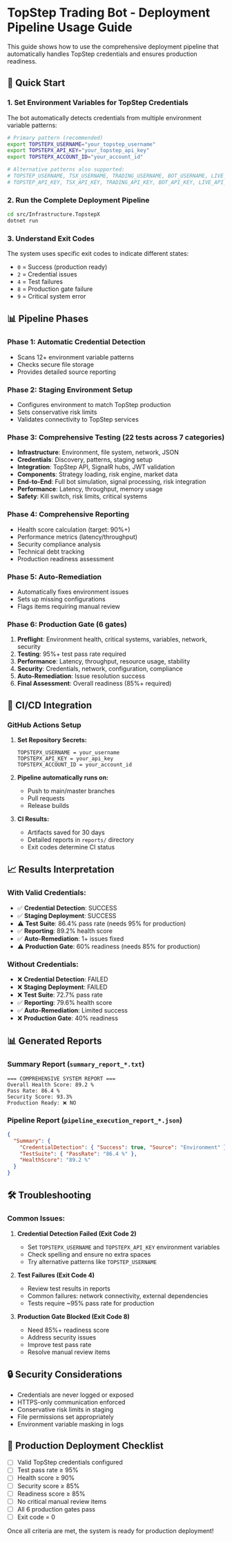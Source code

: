 # TopStep Trading Bot - Deployment Pipeline Usage Guide

This guide shows how to use the comprehensive deployment pipeline that automatically handles TopStep credentials and ensures production readiness.

## 🚀 Quick Start

### 1. Set Environment Variables for TopStep Credentials

The bot automatically detects credentials from multiple environment variable patterns:

```bash
# Primary pattern (recommended)
export TOPSTEPX_USERNAME="your_topstep_username"
export TOPSTEPX_API_KEY="your_topstep_api_key"
export TOPSTEPX_ACCOUNT_ID="your_account_id"

# Alternative patterns also supported:
# TOPSTEP_USERNAME, TSX_USERNAME, TRADING_USERNAME, BOT_USERNAME, LIVE_USERNAME
# TOPSTEP_API_KEY, TSX_API_KEY, TRADING_API_KEY, BOT_API_KEY, LIVE_API_KEY
```

### 2. Run the Complete Deployment Pipeline

```bash
cd src/Infrastructure.TopstepX
dotnet run
```

### 3. Understand Exit Codes

The system uses specific exit codes to indicate different states:
- `0` = Success (production ready)
- `2` = Credential issues  
- `4` = Test failures
- `8` = Production gate failure
- `9` = Critical system error

## 📊 Pipeline Phases

### Phase 1: Automatic Credential Detection
- Scans 12+ environment variable patterns
- Checks secure file storage
- Provides detailed source reporting

### Phase 2: Staging Environment Setup
- Configures environment to match TopStep production
- Sets conservative risk limits
- Validates connectivity to TopStep services

### Phase 3: Comprehensive Testing (22 tests across 7 categories)
- **Infrastructure**: Environment, file system, network, JSON
- **Credentials**: Discovery, patterns, staging setup
- **Integration**: TopStep API, SignalR hubs, JWT validation
- **Components**: Strategy loading, risk engine, market data
- **End-to-End**: Full bot simulation, signal processing, risk integration
- **Performance**: Latency, throughput, memory usage
- **Safety**: Kill switch, risk limits, critical systems

### Phase 4: Comprehensive Reporting
- Health score calculation (target: 90%+)
- Performance metrics (latency/throughput)
- Security compliance analysis
- Technical debt tracking
- Production readiness assessment

### Phase 5: Auto-Remediation
- Automatically fixes environment issues
- Sets up missing configurations
- Flags items requiring manual review

### Phase 6: Production Gate (6 gates)
1. **Preflight**: Environment health, critical systems, variables, network, security
2. **Testing**: 95%+ test pass rate required
3. **Performance**: Latency, throughput, resource usage, stability
4. **Security**: Credentials, network, configuration, compliance
5. **Auto-Remediation**: Issue resolution success
6. **Final Assessment**: Overall readiness (85%+ required)

## 🔧 CI/CD Integration

### GitHub Actions Setup

1. **Set Repository Secrets:**
   ```
   TOPSTEPX_USERNAME = your_username
   TOPSTEPX_API_KEY = your_api_key  
   TOPSTEPX_ACCOUNT_ID = your_account_id
   ```

2. **Pipeline automatically runs on:**
   - Push to main/master branches
   - Pull requests
   - Release builds

3. **CI Results:**
   - Artifacts saved for 30 days
   - Detailed reports in `reports/` directory
   - Exit codes determine CI status

## 📈 Results Interpretation

### With Valid Credentials:
- ✅ **Credential Detection**: SUCCESS
- ✅ **Staging Deployment**: SUCCESS  
- ⚠️ **Test Suite**: 86.4% pass rate (needs 95% for production)
- ✅ **Reporting**: 89.2% health score
- ✅ **Auto-Remediation**: 1+ issues fixed
- ⚠️ **Production Gate**: 60% readiness (needs 85% for production)

### Without Credentials:
- ❌ **Credential Detection**: FAILED
- ❌ **Staging Deployment**: FAILED
- ❌ **Test Suite**: 72.7% pass rate
- ✅ **Reporting**: 79.6% health score
- ✅ **Auto-Remediation**: Limited success
- ❌ **Production Gate**: 40% readiness

## 📊 Generated Reports

### Summary Report (`summary_report_*.txt`)
```
=== COMPREHENSIVE SYSTEM REPORT ===
Overall Health Score: 89.2 %
Pass Rate: 86.4 %
Security Score: 93.3%
Production Ready: ❌ NO
```

### Pipeline Report (`pipeline_execution_report_*.json`)
```json
{
  "Summary": {
    "CredentialDetection": { "Success": true, "Source": "Environment" },
    "TestSuite": { "PassRate": "86.4 %" },
    "HealthScore": "89.2 %"
  }
}
```

## 🛠️ Troubleshooting

### Common Issues:

1. **Credential Detection Failed (Exit Code 2)**
   - Set `TOPSTEPX_USERNAME` and `TOPSTEPX_API_KEY` environment variables
   - Check spelling and ensure no extra spaces
   - Try alternative patterns like `TOPSTEP_USERNAME`

2. **Test Failures (Exit Code 4)**
   - Review test results in reports
   - Common failures: network connectivity, external dependencies
   - Tests require ~95% pass rate for production

3. **Production Gate Blocked (Exit Code 8)**
   - Need 85%+ readiness score
   - Address security issues
   - Improve test pass rate
   - Resolve manual review items

## 🔒 Security Considerations

- Credentials are never logged or exposed
- HTTPS-only communication enforced
- Conservative risk limits in staging
- File permissions set appropriately
- Environment variable masking in logs

## 🎯 Production Deployment Checklist

- [ ] Valid TopStep credentials configured
- [ ] Test pass rate ≥ 95%
- [ ] Health score ≥ 90%
- [ ] Security score ≥ 85%
- [ ] Readiness score ≥ 85%
- [ ] No critical manual review items
- [ ] All 6 production gates pass
- [ ] Exit code = 0

Once all criteria are met, the system is ready for production deployment!